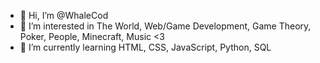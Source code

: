 - 👋 Hi, I’m @WhaleCod
- 👀 I’m interested in The World, Web/Game Development, Game Theory, Poker, People, Minecraft, Music <3  
- 🌱 I’m currently learning HTML, CSS, JavaScript, Python, SQL 

<!---
WhaleCod/WhaleCod is a ✨ special ✨ repository because its `README.md` (this file) appears on your GitHub profile.
You can click the Preview link to take a look at your changes.
--->
